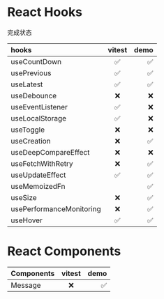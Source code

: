# React Hooks

完成状态

| hooks      | vitest | demo     |
| :---        |    :----:   |     ---: |
| useCountDown | ✅   | ✅   |
| usePrevious | ✅        | ✅     |
| useLatest      | ✅       | ✅   |
| useDebounce   | ❌        | ❌     |
| useEventListener | ✅       | ❌    |
| useLocalStorage   | ✅        | ❌       |
| useToggle      | ❌        | ❌    |
| useCreation   | ❌        | ✅     |
| useDeepCompareEffect | ❌       | ❌    |
| useFetchWithRetry   | ❌        | ✅      |
| useUpdateEffect      | ✅       | ✅   |
| useMemoizedFn   |         | ✅      |
| useSize   | ❌         | ✅     |
| usePerformanceMonitoring | ❌     | ✅     |
| useHover   | ✅     | ✅      |


# React Components

|Components      | vitest | demo     |
| :---        |    :----:   |     ---: |
| Message | ❌   | ✅   |
